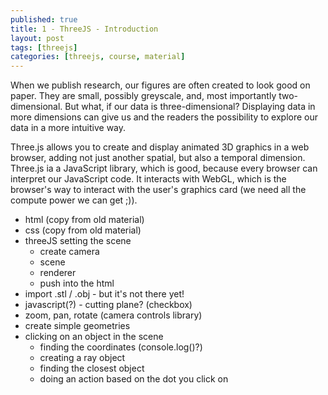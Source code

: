 ```yaml
---
published: true
title: 1 - ThreeJS - Introduction
layout: post
tags: [threejs]
categories: [threejs, course, material]
---
```

When we publish research, our figures are often created to look good on paper. They are small, possibly greyscale, and, most importantly two-dimensional. But what, if our data is three-dimensional? Displaying data in more dimensions can give us and the readers the possibility to explore our data in a more intuitive way. 

Three.js allows you to create and display animated 3D graphics in a web browser, adding not just another spatial, but also a temporal dimension. 
Three.js ia a JavaScript library, which is good, because every browser can interpret our JavaScript code. It interacts with WebGL, which is the browser's way to interact with the user's graphics card (we need all the compute power we can get ;)).



* html (copy from old material)
* css  (copy from old material)
* threeJS setting the scene
  * create camera
  * scene
  * renderer
  * push into the html
* import .stl / .obj - but it's not there yet! 
* javascript(?) - cutting plane? (checkbox)
* zoom, pan, rotate (camera controls library) 
* create simple geometries
* clicking on an object in the scene
  * finding the coordinates (console.log()?)
  * creating a ray object
  * finding the closest object
  * doing an action based on the dot you click on